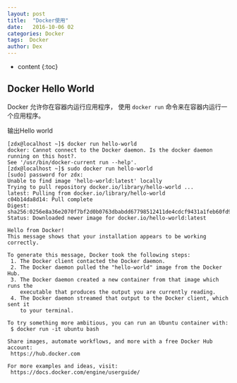 ```yaml
---
layout: post
title:  "Docker使用"
date:   2016-10-06 02
categories: Docker
tags:  Docker
author: Dex
---
```


* content
{:toc}





## Docker Hello World ##

Docker 允许你在容器内运行应用程序， 使用 `docker run` 命令来在容器内运行一个应用程序。

输出Hello world

	[zdx@localhost ~]$ docker run hello-world
	docker: Cannot connect to the Docker daemon. Is the docker daemon running on this host?.
	See '/usr/bin/docker-current run --help'.
	[zdx@localhost ~]$ sudo docker run hello-world
	[sudo] password for zdx: 
	Unable to find image 'hello-world:latest' locally
	Trying to pull repository docker.io/library/hello-world ... 
	latest: Pulling from docker.io/library/hello-world
	c04b14da8d14: Pull complete 
	Digest: sha256:0256e8a36e2070f7bf2d0b0763dbabdd67798512411de4cdcf9431a1feb60fd9
	Status: Downloaded newer image for docker.io/hello-world:latest
	
	Hello from Docker!
	This message shows that your installation appears to be working correctly.
	
	To generate this message, Docker took the following steps:
	 1. The Docker client contacted the Docker daemon.
	 2. The Docker daemon pulled the "hello-world" image from the Docker Hub.
	 3. The Docker daemon created a new container from that image which runs the
	    executable that produces the output you are currently reading.
	 4. The Docker daemon streamed that output to the Docker client, which sent it
	    to your terminal.
	
	To try something more ambitious, you can run an Ubuntu container with:
	 $ docker run -it ubuntu bash
	
	Share images, automate workflows, and more with a free Docker Hub account:
	 https://hub.docker.com
	
	For more examples and ideas, visit:
	 https://docs.docker.com/engine/userguide/

